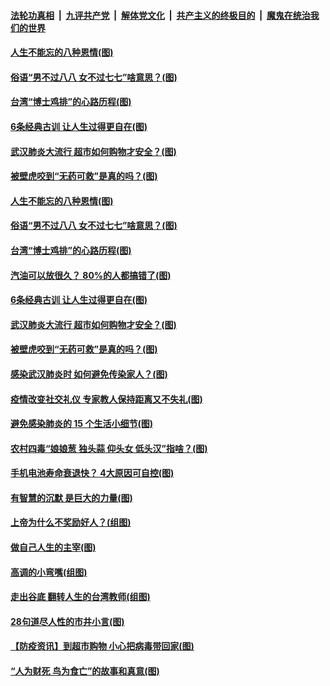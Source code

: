 

####  [法轮功真相](../../../../basic/blob/master/README.md?t=04151730) &nbsp;|&nbsp; [九评共产党](../../../../9ping.md/blob/master/README.md?t=04151730) &nbsp;|&nbsp; [解体党文化](../../../../jtdwh.md/blob/master/README.md?t=04151730)  &nbsp;|&nbsp; [共产主义的终极目的](../../../../gczydzjmd.md/blob/master/README.md?t=04151730) &nbsp;|&nbsp; [魔鬼在统治我们的世界](../../../../mgztzwmdsj.md/blob/master/README.md?t=04151730) 

#### [人生不能忘的八种恩情(图)](../pages/p8/929240.md?t=04151730) 

#### [俗语“男不过八八 女不过七七”啥意思？(图)](../pages/p8/929789.md?t=04151730) 

#### [台湾“博士鸡排”的心路历程(图)](../pages/p8/929332.md?t=04151730) 

#### [6条经典古训 让人生过得更自在(图)](../pages/p8/929196.md?t=04151730) 

#### [武汉肺炎大流行 超市如何购物才安全？(图)](../pages/p8/929743.md?t=04151730) 

#### [被壁虎咬到“无药可救”是真的吗？(图)](../pages/p8/929619.md?t=04151730) 

#### [人生不能忘的八种恩情(图)](../pages/p8/929240.md?t=04151730) 

#### [俗语“男不过八八 女不过七七”啥意思？(图)](../pages/p8/929789.md?t=04151730) 

#### [台湾“博士鸡排”的心路历程(图)](../pages/p8/929332.md?t=04151730) 

#### [汽油可以放很久？ 80%的人都搞错了(图)](../pages/p8/929697.md?t=04151730) 

#### [6条经典古训 让人生过得更自在(图)](../pages/p8/929196.md?t=04151730) 

#### [武汉肺炎大流行 超市如何购物才安全？(图)](../pages/p8/929743.md?t=04151730) 

#### [被壁虎咬到“无药可救”是真的吗？(图)](../pages/p8/929619.md?t=04151730) 

#### [感染武汉肺炎时 如何避免传染家人？(图)](../pages/p8/929542.md?t=04151730) 

#### [疫情改变社交礼仪 专家教人保持距离又不失礼(图)](../pages/p8/929673.md?t=04151730) 

#### [避免感染肺炎的 15 个生活小细节(图)](../pages/p8/929540.md?t=04151730) 

#### [农村四毒“娘娘葱 独头蒜 仰头女 低头汉”指啥？(图)](../pages/p8/929621.md?t=04151730) 

#### [手机电池寿命衰退快？ 4大原因可自控(图)](../pages/p8/929486.md?t=04151730) 

#### [有智慧的沉默 是巨大的力量(图)](../pages/p8/929184.md?t=04151730) 

#### [上帝为什么不奖励好人？(组图)](../pages/p8/928996.md?t=04151730) 

#### [做自己人生的主宰(图)](../pages/p8/929173.md?t=04151730) 

#### [高调的小弯嘴(组图)](../pages/p8/929468.md?t=04151730) 

#### [走出谷底 翻转人生的台湾教师(组图)](../pages/p8/929453.md?t=04151730) 

#### [28句道尽人性的市井小言(图)](../pages/p8/929232.md?t=04151730) 

#### [【防疫资讯】到超市购物 小心把病毒带回家(图)](../pages/p8/929221.md?t=04151730) 

#### [“人为财死 鸟为食亡”的故事和真意(图)](../pages/p8/929187.md?t=04151730) 

